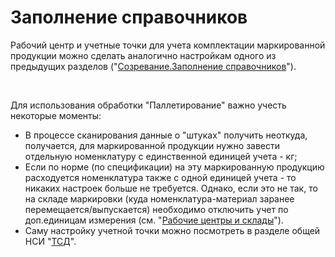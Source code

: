# Заполнение справочников

Рабочий центр и учетные точки для учета комплектации маркированной
продукции можно сделать аналогично настройкам одного из предыдущих разделов
("[Созревание.Заполнение
справочников](../../SemiHardCheese/Maturation/DataFilling/readme.md)").

 

Для использования обработки "Паллетирование" важно учесть некоторые
моменты:

-   В процессе сканирования данные о "штуках" получить неоткуда,
    получается, для маркированной продукции нужно завести отдельную
    номенклатуру с единственной единицей учета - кг;
-   Если по норме (по спецификации) на эту маркированную продукцию
    расходуется номенклатура также с одной единицей учета - то никаких
    настроек больше не требуется. Однако, если это не так, то на складе
    маркировки (куда номенклатура-материал заранее
    перемещается/выпускается) необходимо отключить учет по доп.единицам
    измерения (см. "[Рабочие центры и
    склады](../../CommonInformation/Handbooks/WorkCentresAndWarehouses/WorkCentresAndWarehouses.md)").
-   Саму настройку учетной точки можно посмотреть в разделе общей НСИ
    "[ТСД](../../CommonInformation/Handbooks/ButtonOfAccountPoint/DataCollectionTerminal/DataCollectionTerminal.md)".

